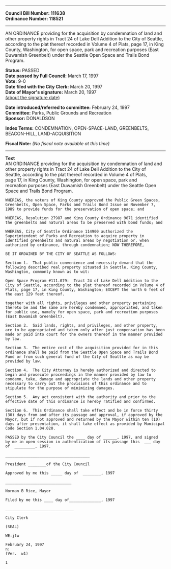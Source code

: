 * * * * *  
  
**Council Bill Number: [](#h0)[](#h2)111638**   
**Ordinance Number: 118521**  
  
* * * * *  
  
AN ORDINANCE providing for the acquisition by condemnation of land and other property rights in Tract 24 of Lake Dell Addition to the City of Seattle, according to the plat thereof recorded in Volume 4 of Plats, page 17, in King County, Washington, for open space, park and recreation purposes (East Duwamish Greenbelt) under the Seattle Open Space and Trails Bond Program.  
  
**Status:** PASSED   
**Date passed by Full Council:** March 17, 1997   
**Vote:** 9-0   
**Date filed with the City Clerk:** March 20, 1997   
**Date of Mayor's signature:** March 20, 1997   
[(about the signature date)](/~public/approvaldate.htm)   
  
  
**Date introduced/referred to committee:** February 24, 1997   
**Committee:** Parks, Public Grounds and Recreation   
**Sponsor:** DONALDSON   
  
**Index Terms:** CONDEMNATION, OPEN-SPACE-LAND, GREENBELTS, BEACON-HILL, LAND-ACQUISITION  
  
**Fiscal Note:** *(No fiscal note available at this time)*  
  
* * * * *  
  
**Text**  
    AN ORDINANCE providing for the acquisition by condemnation of land and  
    other property rights in Tract 24 of Lake Dell Addition to the City of  
    Seattle, according to the plat thereof recorded in Volume 4 of Plats,  
    page 17, in King County, Washington, for open space, park and  
    recreation purposes (East Duwamish Greenbelt) under the Seattle Open  
    Space and Trails Bond Program.  
  
    WHEREAS, the voters of King County approved the Public Green Spaces,  
    Greenbelts, Open Space, Parks and Trails Bond Issue on November 7,  
    1989 to provide funds for the preservation of open space; and  
  
    WHEREAS, Resolution 27987 and King County Ordinance 9071 identified  
    the greenbelts and natural areas to be preserved with bond funds; and  
  
    WHEREAS, City of Seattle Ordinance 114900 authorized the  
    Superintendent of Parks and Recreation to acquire property in  
    identified greenbelts and natural areas by negotiation or, when  
    authorized by ordinance, through condemnation; NOW THEREFORE,  
  
    BE IT ORDAINED BY THE CITY OF SEATTLE AS FOLLOWS:  
  
    Section l.  That public convenience and necessity demand that the  
    following described real property situated in Seattle, King County,  
    Washington, commonly known as to wit:  
  
    Open Space Program #111.079:  Tract 24 of Lake Dell Addition to the  
    City of Seattle, according to the plat thereof recorded in Volume 4 of  
    Plats, page 17, in King County, Washington; EXCEPT the north 6 feet of  
    the east 129 feet thereof.  
  
    together with all rights, privileges and other property pertaining  
    thereto be and the same are hereby condemned, appropriated, and taken  
    for public use, namely for open space, park and recreation purposes  
    (East Duwamish Greenbelt).  
  
    Section 2.  Said lands, rights, and privileges, and other property,  
    are to be appropriated and taken only after just compensation has been  
    made or paid into court for the owners thereof in the manner provided  
    by law.  
  
    Section 3.  The entire cost of the acquisition provided for in this  
    ordinance shall be paid from the Seattle Open Space and Trails Bond  
    Fund or from such general fund of the City of Seattle as may be  
    provided by law.  
  
    Section 4.  The City Attorney is hereby authorized and directed to  
    begin and prosecute proceedings in the manner provided by law to  
    condemn, take, damage and appropriate the lands and other property  
    necessary to carry out the provisions of this ordinance and to  
    stipulate for the purpose of minimizing damages.  
  
    Section 5.  Any act consistent with the authority and prior to the  
    effective date of this ordinance is hereby ratified and confirmed.  
  
    Section 6.  This Ordinance shall take effect and be in force thirty  
    (30) days from and after its passage and approval, if approved by the  
    Mayor, but if not approved and returned by the Mayor within ten (10)  
    days after presentation, it shall take effect as provided by Municipal  
    Code Section 1.04.020.  
  
    PASSED by the City Council the ____ day of ______, 1997, and signed  
    by me in open session in authentication of its passage this  ___ day  
    of  _________, 1997.  
  
    _____________________________________  
  
    President ________of the City Council  
  
    Approved by me this _____ day of  ________, 1997  
  
    _____________________________  
  
    Norman B Rice, Mayor  
  
    Filed by me this ____ day of______________, 1997  
  
    ______________________________  
  
    City Clerk  
  
    (SEAL)  
  
    WE:jtw  
  
    February 24, 1997  
    n:  
    (Ver.  w1)  
  
    1  
